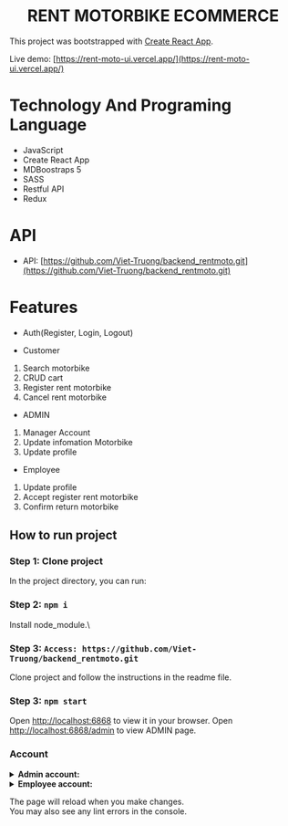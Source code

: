 <h1 align="center"> RENT MOTORBIKE ECOMMERCE </h1>

This project was bootstrapped with [Create React App](https://github.com/facebook/create-react-app).

Live demo: [https://rent-moto-ui.vercel.app/](https://rent-moto-ui.vercel.app/)

# Technology And Programing Language

-   JavaScript
-   Create React App
-   MDBoostraps 5
-   SASS
-   Restful API
-   Redux

# API

-   API: [https://github.com/Viet-Truong/backend_rentmoto.git](https://github.com/Viet-Truong/backend_rentmoto.git)

# Features

-   Auth(Register, Login, Logout)

*   Customer

1.  Search motorbike
2.  CRUD cart
3.  Register rent motorbike
4.  Cancel rent motorbike

-   ADMIN

1.  Manager Account
2.  Update infomation Motorbike
3.  Update profile

-   Employee

1.  Update profile
2.  Accept register rent motorbike
3.  Confirm return motorbike

## How to run project

### Step 1: Clone project

In the project directory, you can run:

### Step 2: `npm i`

Install node_module.\

### Step 3: `Access: https://github.com/Viet-Truong/backend_rentmoto.git`

Clone project and follow the instructions in the readme file.

### Step 3: `npm start`

Open [http://localhost:6868](http://localhost:6868) to view it in your browser.
Open [http://localhost:6868/admin](http://localhost:6868/admin) to view ADMIN page.

### Account

<details>
    <summary><strong>Admin account:</strong></summary>
    <p>viettruong</p>
    <p>vt123</p>
</details>

<details>
    <summary><strong>Employee account:</strong></summary>
    <p>vt_nv</p>
    <p>vt123</p>
</details>

The page will reload when you make changes.\
You may also see any lint errors in the console.
